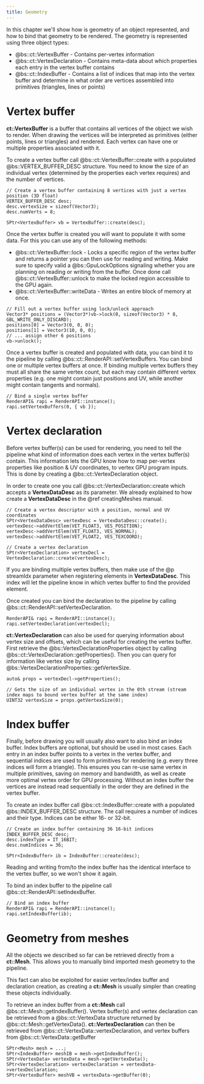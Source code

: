 ```yaml
---
title: Geometry
---
```


In this chapter we'll show how is geometry of an object represented, and how to bind that geometry to be rendered. The geometry is represented using three object types:
 - @bs::ct::VertexBuffer - Contains per-vertex information
 - @bs::ct::VertexDeclaration - Contains meta-data about which properties each entry in the vertex buffer contains
 - @bs::ct::IndexBuffer - Contains a list of indices that map into the vertex buffer and determine in what order are vertices assembled into primitives (triangles, lines or points)

# Vertex buffer
**ct::VertexBuffer** is a buffer that contains all vertices of the object we wish to render. When drawing the vertices will be interpreted as primitives (either points, lines or triangles) and rendered. Each vertex can have one or multiple properties associated with it.

To create a vertex buffer call @bs::ct::VertexBuffer::create with a populated @bs::VERTEX_BUFFER_DESC structure. You need to know the size of an individual vertex (determined by the properties each vertex requires) and the number of vertices. 

~~~~~~~~~~~~~{.cpp}
// Create a vertex buffer containing 8 vertices with just a vertex position (3D float)
VERTEX_BUFFER_DESC desc;
desc.vertexSize = sizeof(Vector3);
desc.numVerts = 8;

SPtr<VertexBuffer> vb = VertexBuffer::create(desc);
~~~~~~~~~~~~~

Once the vertex buffer is created you will want to populate it with some data. For this you can use any of the following methods:
 - @bs::ct::VertexBuffer::lock - Locks a specific region of the vertex buffer and returns a pointer you can then use for reading and writing. Make sure to specify valid a @bs::GpuLockOptions signaling whether you are planning on reading or writing from the buffer. Once done call @bs::ct::VertexBuffer::unlock to make the locked region accessible to the GPU again.
 - @bs::ct::VertexBuffer::writeData - Writes an entire block of memory at once.
 
~~~~~~~~~~~~~{.cpp}
// Fill out a vertex buffer using lock/unlock approach
Vector3* positions = (Vector3*)vb->lock(0, sizeof(Vector3) * 8, GBL_WRITE_ONLY_DISCARD);
positions[0] = Vector3(0, 0, 0);
positions[1] = Vector3(10, 0, 0);
// ... assign other 6 positions
vb->unlock();
~~~~~~~~~~~~~  
 
Once a vertex buffer is created and populated with data, you can bind it to the pipeline by calling @bs::ct::RenderAPI::setVertexBuffers. You can bind one or multiple vertex buffers at once. If binding multiple vertex buffers they must all share the same vertex count, but each may contain different vertex properties (e.g. one might contain just positions and UV, while another might contain tangents and normals).

~~~~~~~~~~~~~{.cpp}
// Bind a single vertex buffer
RenderAPI& rapi = RenderAPI::instance();
rapi.setVertexBuffers(0, { vb });
~~~~~~~~~~~~~

# Vertex declaration
Before vertex buffer(s) can be used for rendering, you need to tell the pipeline what kind of information does each vertex in the vertex buffer(s) contain. This information lets the GPU know how to map per-vertex properties like position & UV coordinates, to vertex GPU program inputs. This is done by creating a @bs::ct::VertexDeclaration object.

In order to create one you call @bs::ct::VertexDeclaration::create which accepts a **VertexDataDesc** as its parameter. We already explained to how create a **VertexDataDesc** in the @ref creatingMeshes manual.

~~~~~~~~~~~~~{.cpp}
// Create a vertex descriptor with a position, normal and UV coordinates
SPtr<VertexDataDesc> vertexDesc = VertexDataDesc::create();
vertexDesc->addVertElem(VET_FLOAT3, VES_POSITION);
vertexDesc->addVertElem(VET_FLOAT3, VES_NORMAL);
vertexDesc->addVertElem(VET_FLOAT2, VES_TEXCOORD);

// Create a vertex declaration
SPtr<VertexDeclaration> vertexDecl = VertexDeclaration::create(vertexDesc);
~~~~~~~~~~~~~

If you are binding multiple vertex buffers, then make use of the @p streamIdx parameter when registering elements in **VertexDataDesc**. This index will let the pipeline know in which vertex buffer to find the provided element.

Once created you can bind the declaration to the pipeline by calling @bs::ct::RenderAPI::setVertexDeclaration.

~~~~~~~~~~~~~{.cpp}
RenderAPI& rapi = RenderAPI::instance();
rapi.setVertexDeclaration(vertexDecl);
~~~~~~~~~~~~~

**ct::VertexDeclaration** can also be used for querying information about vertex size and offsets, which can be useful for creating the vertex buffer. First retrieve the @bs::VertexDeclarationProperties object by calling @bs::ct::VertexDeclaration::getProperties(). Then you can query for information like vertex size by calling @bs::VertexDeclarationProperties::getVertexSize.

~~~~~~~~~~~~~{.cpp}
auto& props = vertexDecl->getProperties();

// Gets the size of an individual vertex in the 0th stream (stream index maps to bound vertex buffer at the same index)
UINT32 vertexSize = props.getVertexSize(0);
~~~~~~~~~~~~~

# Index buffer
Finally, before drawing you will usually also want to also bind an index buffer. Index buffers are optional, but should be used in most cases. Each entry in an index buffer points to a vertex in the vertex buffer, and sequential indices are used to form primitives for rendering (e.g. every three indices will form a triangle). This ensures you can re-use same vertex in multiple primitives, saving on memory and bandwidth, as well as create more optimal vertex order for GPU processing. Without an index buffer the vertices are instead read sequentially in the order they are defined in the vertex buffer.

To create an index buffer call @bs::ct::IndexBuffer::create with a populated @bs::INDEX_BUFFER_DESC structure. The call requires a number of indices and their type. Indices can be either 16- or 32-bit. 

~~~~~~~~~~~~~{.cpp}
// Create an index buffer containing 36 16-bit indices
INDEX_BUFFER_DESC desc;
desc.indexType = IT_16BIT;
desc.numIndices = 36;

SPtr<IndexBuffer> ib = IndexBuffer::create(desc);
~~~~~~~~~~~~~

Reading and writing from/to the index buffer has the identical interface to the vertex buffer, so we won't show it again.

To bind an index buffer to the pipeline call @bs::ct::RenderAPI::setIndexBuffer.

~~~~~~~~~~~~~{.cpp}
// Bind an index buffer
RenderAPI& rapi = RenderAPI::instance();
rapi.setIndexBuffer(ib);
~~~~~~~~~~~~~

# Geometry from meshes
All the objects we described so far can be retrieved directly from a **ct::Mesh**. This allows you to manually bind imported mesh geometry to the pipeline. 

This fact can also be exploited for easier vertex/index buffer and declaration creation, as creating a **ct::Mesh** is usually simpler than creating these objects individually.

To retrieve an index buffer from a **ct::Mesh** call @bs::ct::Mesh::getIndexBuffer(). Vertex buffer(s) and vertex declaration can be retrieved from a @bs::ct::VertexData structure returned by @bs::ct::Mesh::getVertexData(). **ct::VertexDeclaration** can then be retrieved from @bs::ct::VertexData::vertexDeclaration, and vertex buffers from @bs::ct::VertexData::getBuffer

~~~~~~~~~~~~~{.cpp}
SPtr<Mesh> mesh = ...;
SPtr<IndexBuffer> meshIB = mesh->getIndexBuffer();
SPtr<VertexData> vertexData = mesh->getVertexData();
SPtr<VertexDeclaration> vertexDeclaration = vertexData->vertexDeclaration;
SPtr<VertexBuffer> meshVB = vertexData->getBuffer(0);
~~~~~~~~~~~~~
